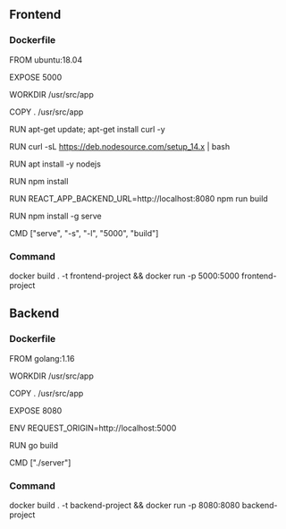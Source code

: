 ## Frontend

### Dockerfile

FROM ubuntu:18.04

EXPOSE 5000

WORKDIR /usr/src/app

COPY . /usr/src/app

RUN apt-get update; apt-get install curl -y

RUN curl -sL https://deb.nodesource.com/setup_14.x | bash

RUN apt install -y nodejs

RUN npm install

RUN REACT_APP_BACKEND_URL=http://localhost:8080 npm run build

RUN npm install -g serve

CMD ["serve", "-s", "-l", "5000", "build"]

### Command

docker build . -t frontend-project && docker run -p 5000:5000 frontend-project

## Backend

### Dockerfile

FROM golang:1.16

WORKDIR /usr/src/app

COPY . /usr/src/app

EXPOSE 8080

ENV REQUEST_ORIGIN=http://localhost:5000

RUN go build

CMD ["./server"]

### Command

docker build . -t backend-project && docker run -p 8080:8080 backend-project

